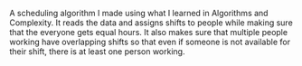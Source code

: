 A scheduling algorithm I made using what I learned in Algorithms and Complexity. It reads the data and assigns shifts to people while making sure that the everyone gets equal hours. It also makes sure that multiple people working have overlapping shifts so that even if someone is not available for their shift, there is at least one person working.
